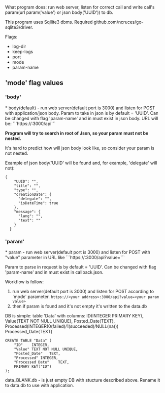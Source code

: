 What program does: run web server, listen for correct call and write call's param(url param('value') or json body('UUID')) to db.

This program uses Sqllite3 dbms. Required github.com/ncruces/go-sqlite3/driver.

Flags:
* log-dir
* keep-logs
* port
* mode
* param-name

<h2>'mode' flag values</h2>

<h3>'body'</h3>
* body(default) - run web server(default port is 3000) and listen for POST with application/json body.
    Param to take in json is by default = 'UUID'. Can be changed with flag 'param-name' and in must exist in json body.
    URL will be: ```https://<your address>:3000/api```

<b>Program will try to search in root of Json, so your param must not be nested.</b>

It's hard to predict how will json body look like, so consider your param is not nested.

Example of json body('UUID' will be found and, for example, 'delegate' will not):
```
{
    "UUID": "",
    "title": "",
    "type": "",
    "creationDate": {
      "delegate": "",
      "isDateTime": true
    },
    "message": {
      "lang": "",
      "text": ""
    }
  }
```

<h3>'param'</h3>
* param - run web server(default port is 3000) and listen for POST with "value" parameter in URL like 
    ```https://<your address>:3000/api?value=<your param value>```

Param to parse in request is by default = 'UUID'. Can be changed with flag 'param-name' and in must exist in callback.json.

Workflow is follow:
1. run web server(default port is 3000) and listen for POST according to 'mode' parameter.
    ```https://<your address>:3000/api?value=<your param value>```
2. then if  param is found and it's not empty it's written to the data.db

DB is simple: 
    table 'Data' with columns:
        ID(INTEGER PRIMARY KEY), 
        Value(TEXT NOT NULL UNIQUE), 
        Posted_Date(TEXT),
        Processed(INTEGER(0(failed)/1(succeeded)/NULL(na)))
        Processed_Date(TEXT)
```
CREATE TABLE "Data" (
	"ID"	INTEGER,
	"Value"	TEXT NOT NULL UNIQUE,
	"Posted_Date"	TEXT,
	"Processed"	INTEGER,
	"Processed_Date"	TEXT,
	PRIMARY KEY("ID")
);
```

data_BLANK.db - is just empty DB with stucture described above. 
Rename it to data.db to use with application.